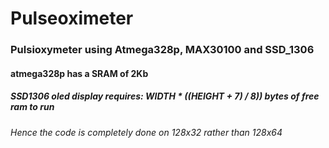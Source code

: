 # Pulseoximeter
### Pulsioxymeter using Atmega328p, MAX30100 and SSD_1306
#### atmega328p has a SRAM of 2Kb 
##### SSD1306 oled display requires: WIDTH * ((HEIGHT + 7) / 8)) bytes of free ram to run 
###### Hence the code is completely done on 128x32 rather than 128x64
